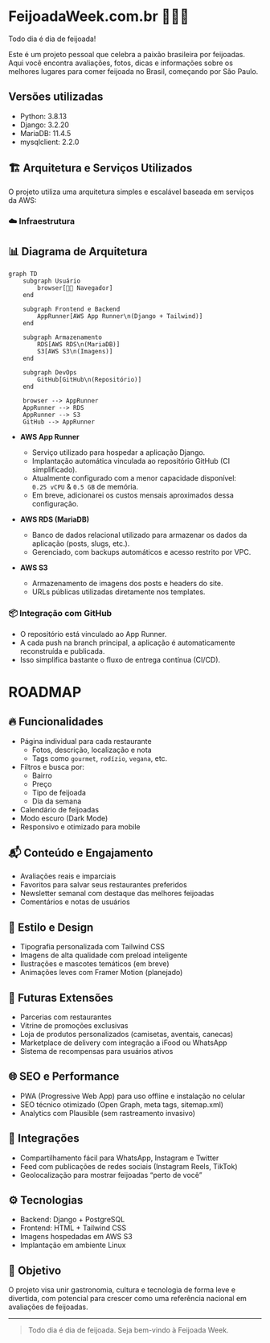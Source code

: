 # FeijoadaWeek.com.br 🫘🇧🇷

Todo dia é dia de feijoada!

Este é um projeto pessoal que celebra a paixão brasileira por feijoadas. Aqui você encontra avaliações, fotos, dicas e informações sobre os melhores lugares para comer feijoada no Brasil, começando por São Paulo.

## Versões utilizadas

- Python: 3.8.13
- Django: 3.2.20
- MariaDB: 11.4.5
- mysqlclient: 2.2.0

## 🏗️ Arquitetura e Serviços Utilizados

O projeto utiliza uma arquitetura simples e escalável baseada em serviços da AWS:

### ☁️ Infraestrutura

## 📊 Diagrama de Arquitetura

```mermaid
graph TD
    subgraph Usuário
        browser[🧑‍💻 Navegador]
    end

    subgraph Frontend e Backend
        AppRunner[AWS App Runner\n(Django + Tailwind)]
    end

    subgraph Armazenamento
        RDS[AWS RDS\n(MariaDB)]
        S3[AWS S3\n(Imagens)]
    end

    subgraph DevOps
        GitHub[GitHub\n(Repositório)]
    end

    browser --> AppRunner
    AppRunner --> RDS
    AppRunner --> S3
    GitHub --> AppRunner
```

- **AWS App Runner**
  - Serviço utilizado para hospedar a aplicação Django.
  - Implantação automática vinculada ao repositório GitHub (CI simplificado).
  - Atualmente configurado com a menor capacidade disponível:  
    `0.25 vCPU` & `0.5 GB` de memória.
  - Em breve, adicionarei os custos mensais aproximados dessa configuração.

- **AWS RDS (MariaDB)**
  - Banco de dados relacional utilizado para armazenar os dados da aplicação (posts, slugs, etc.).
  - Gerenciado, com backups automáticos e acesso restrito por VPC.

- **AWS S3**
  - Armazenamento de imagens dos posts e headers do site.
  - URLs públicas utilizadas diretamente nos templates.

### 📦 Integração com GitHub

- O repositório está vinculado ao App Runner.
- A cada push na branch principal, a aplicação é automaticamente reconstruída e publicada.
- Isso simplifica bastante o fluxo de entrega contínua (CI/CD).


# ROADMAP

## 🔥 Funcionalidades

- Página individual para cada restaurante
  - Fotos, descrição, localização e nota
  - Tags como `gourmet`, `rodízio`, `vegana`, etc.
- Filtros e busca por:
  - Bairro
  - Preço
  - Tipo de feijoada
  - Dia da semana
- Calendário de feijoadas
- Modo escuro (Dark Mode)
- Responsivo e otimizado para mobile

## 📬 Conteúdo e Engajamento

- Avaliações reais e imparciais
- Favoritos para salvar seus restaurantes preferidos
- Newsletter semanal com destaque das melhores feijoadas
- Comentários e notas de usuários

## 🎨 Estilo e Design

- Tipografia personalizada com Tailwind CSS
- Imagens de alta qualidade com preload inteligente
- Ilustrações e mascotes temáticos (em breve)
- Animações leves com Framer Motion (planejado)

## 💼 Futuras Extensões

- Parcerias com restaurantes
- Vitrine de promoções exclusivas
- Loja de produtos personalizados (camisetas, aventais, canecas)
- Marketplace de delivery com integração a iFood ou WhatsApp
- Sistema de recompensas para usuários ativos

## 🌐 SEO e Performance

- PWA (Progressive Web App) para uso offline e instalação no celular
- SEO técnico otimizado (Open Graph, meta tags, sitemap.xml)
- Analytics com Plausible (sem rastreamento invasivo)

## 📲 Integrações

- Compartilhamento fácil para WhatsApp, Instagram e Twitter
- Feed com publicações de redes sociais (Instagram Reels, TikTok)
- Geolocalização para mostrar feijoadas “perto de você”

## ⚙️ Tecnologias

- Backend: Django + PostgreSQL
- Frontend: HTML + Tailwind CSS
- Imagens hospedadas em AWS S3
- Implantação em ambiente Linux

## 📌 Objetivo

O projeto visa unir gastronomia, cultura e tecnologia de forma leve e divertida, com potencial para crescer como uma referência nacional em avaliações de feijoadas.

---

> Todo dia é dia de feijoada. Seja bem-vindo à Feijoada Week.
